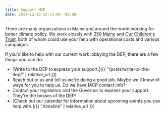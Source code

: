 ```yaml
---
title: Support MCP
date: 2017-12-13 15:14:00 -05:00
---
```


There are many organizations in Maine and around the world working for better climate policy. We work closely with [350 Maine](http://www.350maine.org/donate) and [Our Children's Trust](https://www.ourchildrenstrust.org/donate/), both of whom could use your help with operational costs and various campaigns. 

If you'd like to help with our current work lobbying the DEP, there are a few things you can do:
 + [Write to the DEP to express your support.]({{ "/posts/write-to-the-dep/" | relative_url }})
 + Reach out to us and tell us we're doing a good job. Maybe we'll know of ways for you to help us. Do we have MCP contact info?
 + Contact your legislators and the Governor to express your support. They're the bosses of the DEP!
 + [Check out our calendar for information about upcoming events you can help with.]({{ "/timeline" | relative_url }})